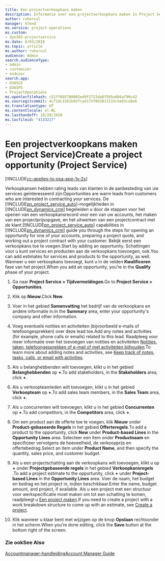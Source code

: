 ```yaml
---
title: Een projectverkoopkans maken
description: Informatie over een projectverkoopkans maken in Project Service
author: ruhercul
manager: kfend
ms.service: project-operations
ms.custom:
- dyn365-projectservice
ms.date: 8/03/2018
ms.topic: article
ms.author: ruhercul
audience: Admin
search.audienceType:
- admin
- customizer
- enduser
search.app:
- D365CE
- D365PS
- ProjectOperations
ms.openlocfilehash: c51ff895780085ed9f2723da8f505e666af90c42
ms.sourcegitcommit: 4cf1dc1561b92fca4175f0b3813133c5e63ce8e6
ms.translationtype: HT
ms.contentlocale: nl-NL
ms.lasthandoff: 10/28/2020
ms.locfileid: "4133227"
---
```

# <a name="create-a-project-opportunity-project-service"></a><span data-ttu-id="4bdf5-103">Een projectverkoopkans maken (Project Service)</span><span class="sxs-lookup"><span data-stu-id="4bdf5-103">Create a project opportunity (Project Service)</span></span>

[!INCLUDE[cc-applies-to-psa-app-1x-2x](../includes/cc-applies-to-psa-app-1x-2x.md)]

<span data-ttu-id="4bdf5-104">Verkoopkansen hebben rating leads van klanten in de aanbesteding van uw services geïnteresseerd zijn.</span><span class="sxs-lookup"><span data-stu-id="4bdf5-104">Opportunities are warm leads from customers who are interested in contracting your services.</span></span> <span data-ttu-id="4bdf5-105">De [!INCLUDE[pn_project_service_auto](../includes/pn-project-service-auto.md)]-mogelijkheden in [!INCLUDE[pn_dynamics_crm](../includes/pn-dynamics-crm.md)] begeleiden u door de stappen voor het openen van een verkoopkansrecord voor een van uw accounts, het maken van een projectprijsopgave, en het uitwerken van een projectcontract met de klant.</span><span class="sxs-lookup"><span data-stu-id="4bdf5-105">[!INCLUDE[pn_project_service_auto](../includes/pn-project-service-auto.md)] capabilities in [!INCLUDE[pn_dynamics_crm](../includes/pn-dynamics-crm.md)] guide you through the steps for opening an opportunity for one of your accounts, preparing a project quote, and working out a project contract with your customer.</span></span> <span data-ttu-id="4bdf5-106">Bekijk eerst een verkoopkans toe te voegen.</span><span class="sxs-lookup"><span data-stu-id="4bdf5-106">Start by adding an opportunity.</span></span> <span data-ttu-id="4bdf5-107">Schattingen voor u kunt services en producten aan de verkoopkans toevoegen, ook.</span><span class="sxs-lookup"><span data-stu-id="4bdf5-107">You can add estimates for services and products to the opportunity, as well.</span></span> <span data-ttu-id="4bdf5-108">Wanneer u een verkoopkans toevoegt, kunt u in de velden **Kwalificeren** fase van het project.</span><span class="sxs-lookup"><span data-stu-id="4bdf5-108">When you add an opportunity, you’re in the **Qualify** phase of your project.</span></span>  
  
1.  <span data-ttu-id="4bdf5-109">Ga naar **Project Service > Tijdvermeldingen**.</span><span class="sxs-lookup"><span data-stu-id="4bdf5-109">Go to **Project Service > Opportunities**.</span></span>  
  
2.  <span data-ttu-id="4bdf5-110">Klik op **Nieuw**.</span><span class="sxs-lookup"><span data-stu-id="4bdf5-110">Click **New**.</span></span>  
  
3.  <span data-ttu-id="4bdf5-111">Voer in het gebied **Samenvatting** het bedrijf van de verkoopkans en andere informatie in.</span><span class="sxs-lookup"><span data-stu-id="4bdf5-111">In the **Summary** area, enter your opportunity's company and other information.</span></span>  
  
4.  <span data-ttu-id="4bdf5-112">Voeg eventuele notities en activiteiten (bijvoorbeeld e-mails of telefoongesprekken) over deze lead toe.</span><span class="sxs-lookup"><span data-stu-id="4bdf5-112">Add any notes and activities (for example, phone calls or emails) related to this lead.</span></span> <span data-ttu-id="4bdf5-113">Raadpleeg voor meer informatie over het toevoegen van notities en activiteiten [Notities, taken, telefoongesprekken of e-mail of met activiteiten bijhouden](https://docs.microsoft.com/dynamics365/customerengagement/on-premises/basics/work-with-activities).</span><span class="sxs-lookup"><span data-stu-id="4bdf5-113">To learn more about adding notes and activities, see [Keep track of notes, tasks, calls, or email with activities](https://docs.microsoft.com/dynamics365/customerengagement/on-premises/basics/work-with-activities).</span></span>  
  
5.  <span data-ttu-id="4bdf5-114">Als u belanghebbenden wilt toevoegen, klikt u in het gebied **Belanghebbenden** op **+**.</span><span class="sxs-lookup"><span data-stu-id="4bdf5-114">To add stakeholders, in the **Stakeholders** area, click **+**.</span></span>  
  
6.  <span data-ttu-id="4bdf5-115">Als u verkoopteamleden wilt toevoegen, klikt u in het gebied **Verkoopteam** op **+**.</span><span class="sxs-lookup"><span data-stu-id="4bdf5-115">To add sales team members, in the **Sales Team** area, click **+**.</span></span>  
  
7.  <span data-ttu-id="4bdf5-116">Als u concurrenten wilt toevoegen, klikt u in het gebied **Concurrenten** op **+**.</span><span class="sxs-lookup"><span data-stu-id="4bdf5-116">To add competitors, in the **Competitors** area, click **+**.</span></span>  
  
8.  <span data-ttu-id="4bdf5-117">Om een product aan de offerte toe te voegen, klik **Nieuw** onder **Product-gebaseerde Regels** in het gebied **Offerteregels**.</span><span class="sxs-lookup"><span data-stu-id="4bdf5-117">To add a product to the opportunity, click **New** under **Product-based Lines** in the **Opportunity Lines** area.</span></span> <span data-ttu-id="4bdf5-118">Selecteer een item onder **Productnaam** en specificeer vervolgens de hoeveelheid, de verkoopprijs en offertebedrag.</span><span class="sxs-lookup"><span data-stu-id="4bdf5-118">Select an item under **Product Name**, and then specify the quantity, sales price, and customer budget.</span></span>  
  
9. <span data-ttu-id="4bdf5-119">Als u een projectschatting aan de verkoopkans wilt toevoegen, klikt u op **+** onder **Projectgebaseerde regels** in het gebied **Verkoopkansregels** .</span><span class="sxs-lookup"><span data-stu-id="4bdf5-119">To add a project estimate to the opportunity, click **+** under **Project-based Lines** in the **Opportunity Lines** area.</span></span> <span data-ttu-id="4bdf5-120">Voer de naam, het budget en bedrag en het project in, indien beschikbaar.</span><span class="sxs-lookup"><span data-stu-id="4bdf5-120">Enter the name, budget amount, and project, if available.</span></span> <span data-ttu-id="4bdf5-121">Als u een project met een structuur voor werkspecificatie moet maken om tot een schatting te komen, raadpleegt u [Een project maken](../psa/create-project.md).</span><span class="sxs-lookup"><span data-stu-id="4bdf5-121">If you need to create a project with a work breakdown structure to come up with an estimate, see [Create a project](../psa/create-project.md).</span></span>  
  
10. <span data-ttu-id="4bdf5-122">Klik wanneer u klaar bent met wijzigen op de knop **Opslaan** rechtsonder in het scherm.</span><span class="sxs-lookup"><span data-stu-id="4bdf5-122">When you’re done editing, click the **Save** button at the bottom right of the screen.</span></span>  
  
### <a name="see-also"></a><span data-ttu-id="4bdf5-123">Zie ook</span><span class="sxs-lookup"><span data-stu-id="4bdf5-123">See Also</span></span>  
 [<span data-ttu-id="4bdf5-124">Accountmanager-handleiding</span><span class="sxs-lookup"><span data-stu-id="4bdf5-124">Account Manager Guide</span></span>](../psa/account-manager-guide.md)
